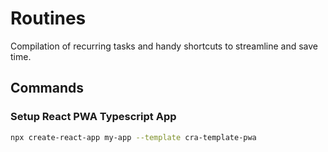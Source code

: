 # Routines

Compilation of recurring tasks and handy shortcuts to streamline and save time.

## Commands

### Setup React PWA Typescript App

```bash
npx create-react-app my-app --template cra-template-pwa
```
